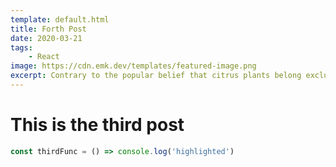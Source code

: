 ```yaml
---
template: default.html
title: Forth Post
date: 2020-03-21
tags:
    - React
image: https://cdn.emk.dev/templates/featured-image.png
excerpt: Contrary to the popular belief that citrus plants belong exclusively outdoors, with enough sunlight and proper drainage, your little lemon love can actually live and thrive inside your home. And, aside from the obvious bonus of getting to enjoy fresh fruit whenever you want, their sunny yellow offerings promise to extend summer vibes all year long.
---
```


# This is the third post

```javascript
const thirdFunc = () => console.log('highlighted')
```